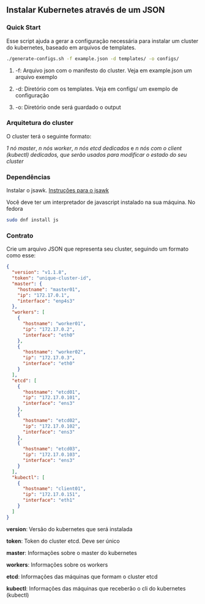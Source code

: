 ## Instalar Kubernetes através de um JSON

### Quick Start 
Esse script ajuda a gerar a configuração necessária para instalar um cluster do kubernetes, baseado em arquivos de templates.

```bash
./generate-configs.sh -f example.json -d templates/ -o configs/

```

1. -f: Arquivo json com o manifesto do cluster. Veja em example.json um arquivo exemplo 

2. -d: Diretório com os templates. Veja em configs/ um exemplo de configuração

3. -o: Diretório onde será guardado o output

### Arquitetura do cluster
O cluster terá o seguinte formato:

*1 nó master*, *n nós worker*, *n nós etcd dedicados* e *n nós com o client (kubectl) dedicados, que serão usados para modificar o estado do seu cluster*

### Dependências

Instalar o jsawk.
[Instruções para o jsawk](https://github.com/micha/jsawk)

Você deve ter um interpretador de javascript instalado na sua máquina. No fedora

```bash
sudo dnf install js
```

### Contrato

Crie um arquivo JSON que representa seu cluster, seguindo um formato como esse:

```json
{
  "version": "v1.1.8",
  "token": "unique-cluster-id",
  "master": { 
    "hostname": "master01",
    "ip": "172.17.0.1",
    "interface": "enp4s3"
  },
  "workers": [
    {
      "hostname": "worker01",
      "ip": "172.17.0.2",
      "interface": "eth0"
    },
    {
      "hostname": "worker02",
      "ip": "172.17.0.3",
      "interface": "eth0"
    }
  ],
  "etcd": [
    {
      "hostname": "etcd01",
      "ip": "172.17.0.101",
      "interface": "ens3"
    },
    {
      "hostname": "etcd02",
      "ip": "172.17.0.102",
      "interface": "ens3"
    },
    {
      "hostname": "etcd03",
      "ip": "172.17.0.103", 
      "interface": "ens3"
    }
  ],
  "kubectl": [ 
    {
      "hostname": "client01",
      "ip": "172.17.0.151",
      "interface": "eth1"
    }
  ]
}
```

**version**: Versão do kubernetes que será instalada

**token**: Token do cluster etcd. Deve ser único

**master**: Informações sobre o master do kubernetes

**workers**: Informações sobre os workers

**etcd**: Informações das máquinas que formam o cluster etcd

**kubectl**: Informações das máquinas que receberão o cli do kubernetes (kubectl)
